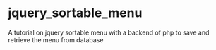 jquery_sortable_menu
====================

A tutorial on jquery sortable menu with a backend of php to save and retrieve the menu from database
